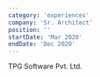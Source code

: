 ```yaml
---
category: 'experiences'
company: 'Sr. Architect'
position: ''
startDate: 'Mar 2020'
endDate: 'Dec 2020'
---
```


TPG Software Pvt. Ltd.
